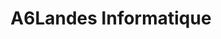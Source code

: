 ---
title: "A6Landes Informatique"
url: /aire-sur-ladour/a6landes-informatique/
shop: ordinateur
---